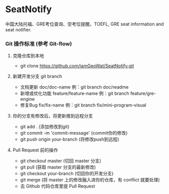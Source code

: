 # SeatNotify
中国大陆托福、GRE考位查询、空考位提醒。TOEFL, GRE seat information and seat notifier.

### Git 操作标准 (参考 Git-flow)
1. 克隆仓库到本地

    - git clone https://github.com/iamGeoWat/SeatNotify.git

2. 新建开发分支 git branch
    - 文档更新 doc/doc-name 例：git branch doc/readme
    - 新增或优化功能 feature/feature-name 例：git branch feature/gre-engine
    - 修复Bug fix/fix-name 例：git branch fix/mini-program-visual
    
3. 你的分支有修改后，将更新推到远程分支
    - git add . (添加修改到git)
    - git commit -m 'commit-message' (commit你的修改)
    - git push origin your-branch (将修改push到远程)

4. Pull Request 前的操作
    - git checkout master (切回 master 分支)
    - git pull (获取 master 分支的最新修改)
    - git checkout your-branch (切回你的开发分支)
    - git merge (将 master 上的修改融入进你的仓库，有 conflict 就要处理)
    - 去 Github 代码仓库里提 Pull Request